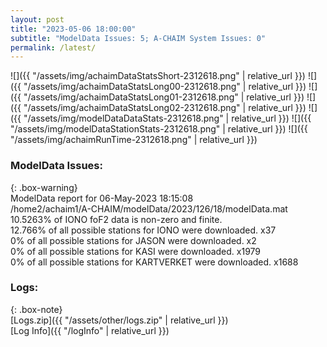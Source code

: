 ```yaml
---
layout: post
title: "2023-05-06 18:00:00"
subtitle: "ModelData Issues: 5; A-CHAIM System Issues: 0"
permalink: /latest/
---
```


![]({{ "/assets/img/achaimDataStatsShort-2312618.png" | relative_url }})
![]({{ "/assets/img/achaimDataStatsLong00-2312618.png" | relative_url }})
![]({{ "/assets/img/achaimDataStatsLong01-2312618.png" | relative_url }})
![]({{ "/assets/img/achaimDataStatsLong02-2312618.png" | relative_url }})
![]({{ "/assets/img/modelDataDataStats-2312618.png" | relative_url }})
![]({{ "/assets/img/modelDataStationStats-2312618.png" | relative_url }})
![]({{ "/assets/img/achaimRunTime-2312618.png" | relative_url }})


### ModelData Issues:  
  
{: .box-warning}  
 ModelData report for 06-May-2023 18:15:08   
 /home2/achaim1/A-CHAIM/modelData/2023/126/18/modelData.mat   
 10.5263% of IONO foF2 data is non-zero and finite.   
 12.766% of all possible stations for IONO were downloaded. x37   
 0% of all possible stations for JASON were downloaded. x2   
 0% of all possible stations for KASI were downloaded. x1979   
 0% of all possible stations for KARTVERKET were downloaded. x1688   
  


### Logs:  
  
{: .box-note}  
[Logs.zip]({{ "/assets/other/logs.zip" | relative_url }})  
[Log Info]({{ "/logInfo" | relative_url }})  
